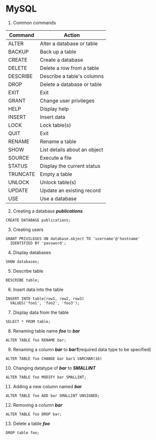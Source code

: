 # MySQL

1) Common commands

| Command | Action |
| --- | --- |
| ALTER | Alter a database or table | 
| BACKUP | Back up a table | 
| CREATE | Create a database | 
| DELETE | Delete a row from a table | 
| DESCRIBE | Describe a table's columns | 
| DROP | Delete a database or table | 
| EXIT | Exit | 
| GRANT | Change user privileges | 
| HELP | Display help | 
| INSERT | Insert data | 
| LOCK | Lock table(s) |
| QUIT | Exit |
| RENAME | Rename a table | 
| SHOW | List details about an object | 
| SOURCE | Execute a file |
| STATUS | Display the current status | 
| TRUNCATE | Empty a table |
| UNLOCK | Unlock table(s) |
| UPDATE | Update an existing record |
| USE | Use a database |

2) Creating a database ***publications***
```
CREATE DATABASE publications;
```
3) Creating users
```
GRANT PRIVILEGES ON database.object TO 'username'@'hostname'
  IDENTIFIED BY 'password';
```
4) Display databases
```
SHOW databases;
```
5) Describe table
```
DESCRIBE table;
```
6) Insert data into the table
```
INSERT INTO table(row1, row2, row3)
  VALUES('foo1', 'foo2', 'foo3');
```
7) Display data from the table
```
SELECT * FROM table;
```
8) Renaming table name ***foo*** to ***bar***
```
ALTER TABLE foo RENAME bar;
```
9) Renaming a column ***bar*** to ***bar1***(required data type to be specified)
```
ALTER TABLE foo CHANGE bar bar1 VARCHAR(16)
```
10) Changing datatype of ***bar*** to ***SMALLINT***
```
ALTER TABLE foo MODIFY bar SMALLINT;
```
11) Adding a new column named ***bar***
```
ALTER TABLE foo ADD bar SMALLINT UNSIGNED;
```
12) Removing a column ***bar***
```
ALTER TABLE foo DROP bar;
```
13) Delete a table ***foo***
```
DROP table foo;
```
